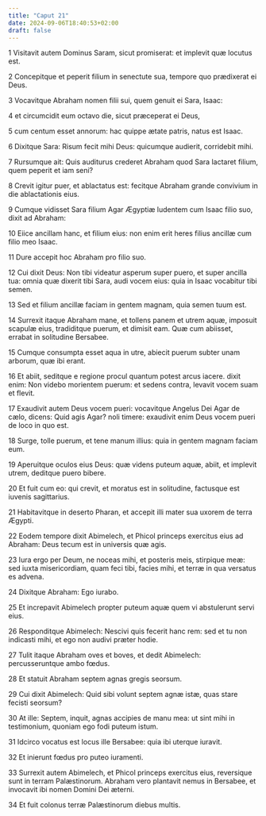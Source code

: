 ```yaml
---
title: "Caput 21"
date: 2024-09-06T18:40:53+02:00
draft: false
---
```




1 Visitavit autem Dominus Saram, sicut promiserat: et implevit quæ locutus est.

2 Concepitque et peperit filium in senectute sua, tempore quo prædixerat ei Deus.

3 Vocavitque Abraham nomen filii sui, quem genuit ei Sara, Isaac:

4 et circumcidit eum octavo die, sicut præceperat ei Deus,

5 cum centum esset annorum: hac quippe ætate patris, natus est Isaac.

6 Dixitque Sara: Risum fecit mihi Deus: quicumque audierit, corridebit mihi.

7 Rursumque ait: Quis auditurus crederet Abraham quod Sara lactaret filium, quem peperit et iam seni?

8 Crevit igitur puer, et ablactatus est: fecitque Abraham grande convivium in die ablactationis eius.

9 Cumque vidisset Sara filium Agar Ægyptiæ ludentem cum Isaac filio suo, dixit ad Abraham:

10 Eiice ancillam hanc, et filium eius: non enim erit heres filius ancillæ cum filio meo Isaac.

11 Dure accepit hoc Abraham pro filio suo.

12 Cui dixit Deus: Non tibi videatur asperum super puero, et super ancilla tua: omnia quæ dixerit tibi Sara, audi vocem eius: quia in Isaac vocabitur tibi semen.

13 Sed et filium ancillæ faciam in gentem magnam, quia semen tuum est.

14 Surrexit itaque Abraham mane, et tollens panem et utrem aquæ, imposuit scapulæ eius, tradiditque puerum, et dimisit eam. Quæ cum abiisset, errabat in solitudine Bersabee.

15 Cumque consumpta esset aqua in utre, abiecit puerum subter unam arborum, quæ ibi erant.

16 Et abiit, seditque e regione procul quantum potest arcus iacere. dixit enim: Non videbo morientem puerum: et sedens contra, levavit vocem suam et flevit.

17 Exaudivit autem Deus vocem pueri: vocavitque Angelus Dei Agar de cælo, dicens: Quid agis Agar? noli timere: exaudivit enim Deus vocem pueri de loco in quo est.

18 Surge, tolle puerum, et tene manum illius: quia in gentem magnam faciam eum.

19 Aperuitque oculos eius Deus: quæ videns puteum aquæ, abiit, et implevit utrem, deditque puero bibere.

20 Et fuit cum eo: qui crevit, et moratus est in solitudine, factusque est iuvenis sagittarius.

21 Habitavitque in deserto Pharan, et accepit illi mater sua uxorem de terra Ægypti.

22 Eodem tempore dixit Abimelech, et Phicol princeps exercitus eius ad Abraham: Deus tecum est in universis quæ agis.

23 Iura ergo per Deum, ne noceas mihi, et posteris meis, stirpique meæ: sed iuxta misericordiam, quam feci tibi, facies mihi, et terræ in qua versatus es advena.

24 Dixitque Abraham: Ego iurabo.

25 Et increpavit Abimelech propter puteum aquæ quem vi abstulerunt servi eius.

26 Responditque Abimelech: Nescivi quis fecerit hanc rem: sed et tu non indicasti mihi, et ego non audivi præter hodie.

27 Tulit itaque Abraham oves et boves, et dedit Abimelech: percusseruntque ambo fœdus.

28 Et statuit Abraham septem agnas gregis seorsum.

29 Cui dixit Abimelech: Quid sibi volunt septem agnæ istæ, quas stare fecisti seorsum?

30 At ille: Septem, inquit, agnas accipies de manu mea: ut sint mihi in testimonium, quoniam ego fodi puteum istum.

31 Idcirco vocatus est locus ille Bersabee: quia ibi uterque iuravit.

32 Et inierunt fœdus pro puteo iuramenti.

33 Surrexit autem Abimelech, et Phicol princeps exercitus eius, reversique sunt in terram Palæstinorum. Abraham vero plantavit nemus in Bersabee, et invocavit ibi nomen Domini Dei æterni.

34 Et fuit colonus terræ Palæstinorum diebus multis.

